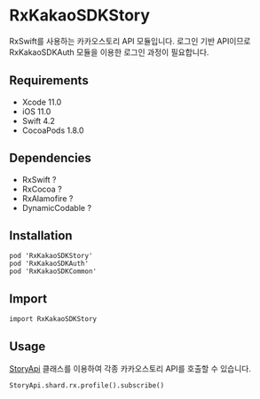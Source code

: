 # RxKakaoSDKStory

RxSwift를 사용하는 카카오스토리 API 모듈입니다. 로그인 기반 API이므로 RxKakaoSDKAuth 모듈을 이용한 로그인 과정이 필요합니다.

## Requirements
- Xcode 11.0
- iOS 11.0
- Swift 4.2
- CocoaPods 1.8.0

## Dependencies
- RxSwift ?
- RxCocoa ?
- RxAlamofire ?
- DynamicCodable ?

## Installation
```
pod 'RxKakaoSDKStory'
pod 'RxKakaoSDKAuth'
pod 'RxKakaoSDKCommon'
```

## Import
```
import RxKakaoSDKStory
```

## Usage
[StoryApi](Extensions/Reactive.html) 클래스를 이용하여 각종 카카오스토리 API를 호출할 수 있습니다.
```
StoryApi.shard.rx.profile().subscribe()
```
